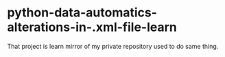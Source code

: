 # python-data-automatics-alterations-in-.xml-file-learn
  That project is learn mirror of my private repository used to do same thing.

